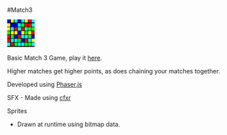 #Match3

![screenshot](screenshots/screenshot.png)

Basic Match 3 Game, play it [here](http://divideby5.com/games/match3/).

Higher matches get higher points, as does chaining your matches together.

Developed using [Phaser.js](http://phaser.io)

SFX - Made using [cfxr](http://thirdcog.eu/apps/cfxr)

Sprites

* Drawn at runtime using bitmap data.

